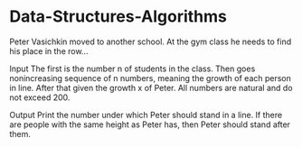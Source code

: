 # Data-Structures-Algorithms
Peter Vasichkin moved to another school. At the gym class he needs to find his place in the row...

Input
The first is the number n of students in the class. Then goes nonincreasing sequence of n numbers, meaning the growth of each person in line. After that given the growth x of Peter. All numbers are natural and do not exceed 200.

Output
Print the number under which Peter should stand in a line. If there are people with the same height as Peter has, then Peter should stand after them.
